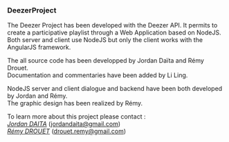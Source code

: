 
### DeezerProject

The Deezer Project has been developed with the Deezer API. It permits to create a participative playlist through a Web Application based on NodeJS. Both server and client use NodeJS but only the client works with the AngularJS framework.

The all source code has been developped by Jordan Daïta and Rémy Drouet.  
Documentation and commentaries have been added by Li Ling.

NodeJS server and client dialogue and backend have been both developed by Jordan and Rémy.  
The graphic design has been realized by Rémy.

To learn more about this project please contact :  
[*Jordan DAITA*](https://github.com/jodata)  ([jordandaita@gmail.com](mailto:jordandaita@gmail.com))  
[*Rémy DROUET*](http://remy-drouet.fr)  ([drouet.remy@gmail.com](mailto:drouet.remy@gmail.com))
